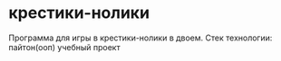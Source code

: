 # крестики-нолики
Программа для игры в крестики-нолики в двоем. 
Стек технологии: пайтон(ооп)
учебный проект
